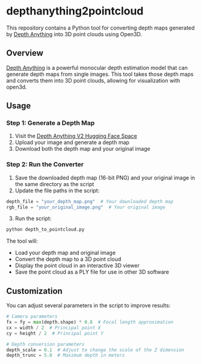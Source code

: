 # depthanything2pointcloud

This repository contains a Python tool for converting depth maps generated by [Depth Anything](https://huggingface.co/spaces/depth-anything/Depth-Anything-V2) into 3D point clouds using Open3D.



## Overview

[Depth Anything](https://github.com/LiheYoung/Depth-Anything) is a powerful monocular depth estimation model that can generate depth maps from single images. This tool takes those depth maps and converts them into 3D point clouds, allowing for visualization with open3d.

## Usage

### Step 1: Generate a Depth Map

1. Visit the [Depth Anything V2 Hugging Face Space](https://huggingface.co/spaces/depth-anything/Depth-Anything-V2)
2. Upload your image and generate a depth map
3. Download both the depth map and your original image

### Step 2: Run the Converter

1. Save the downloaded depth map (16-bit PNG) and your original image in the same directory as the script
2. Update the file paths in the script:

```python
depth_file = "your_depth_map.png"  # Your downloaded depth map
rgb_file = "your_original_image.png"  # Your original image
```

3. Run the script:

```bash
python depth_to_pointcloud.py
```

The tool will:
- Load your depth map and original image
- Convert the depth map to a 3D point cloud
- Display the point cloud in an interactive 3D viewer
- Save the point cloud as a PLY file for use in other 3D software

## Customization

You can adjust several parameters in the script to improve results:

```python
# Camera parameters
fx = fy = max(depth.shape) * 0.8  # Focal length approximation
cx = width / 2  # Principal point X
cy = height / 2  # Principal point Y

# Depth conversion parameters
depth_scale = 0.1  # Adjust to change the scale of the Z dimension
depth_trunc = 5.0  # Maximum depth in meters
```
